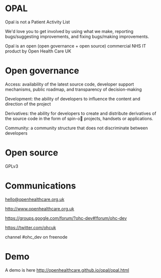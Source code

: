 OPAL
====

Opal is not a Patient Activity List

We'd love you to get involved by using what we make, reporting bugs/suggesting improvements, and fixing bugs/making improvements. 

Opal is an open (open governance + open source) commercial NHS IT product by Open Health Care UK

Open governance
======
Access: availability of the latest source code, developer
support mechanisms, public roadmap, and transparency of
decision-making

Development: the ability of developers to influence the content
and direction of the project

Derivatives: the ability for developers to create and distribute
derivatives of the source code in the form of spin-o projects,
handsets or applications.

Community: a community structure that does not discriminate
between developers

Open source
======
GPLv3

Communications
======
hello@openhealthcare.org.uk

http://www.openhealthcare.org.uk

https://groups.google.com/forum/?ohc-dev#!forum/ohc-dev

https://twitter.com/ohcuk

channel #ohc_dev on freenode

Demo
======
A demo is here http://openhealthcare.github.io/opal/opal.html
